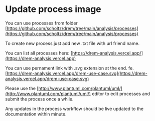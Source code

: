 # Update process image

You can use processes from folder [https://github.com/scholtz/drem/tree/main/analysis/processes](https://github.com/scholtz/drem/tree/main/analysis/processes)

To create new process just add new .txt file with url friend name.

You can list all processes here: [https://drem-analysis.vercel.app/](https://drem-analysis.vercel.app)

You can use pernament link with .svg extension at the end. fe. [https://drem-analysis.vercel.app/drem-use-case.svg](https://drem-analysis.vercel.app/drem-use-case.svg) 

Please use the [http://www.plantuml.com/plantuml/uml/](http://www.plantuml.com/plantuml/uml/) editor to edit processes and submit the process once a while.

Any updates in the process workflow should be live updated to the documentation within minute.
